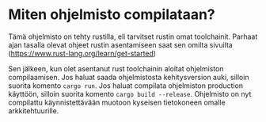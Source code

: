 # Miten ohjelmisto compilataan?
Tämä ohjelmisto on tehty rustilla, eli tarvitset rustin omat toolchainit.
Parhaat ajan tasalla olevat ohjeet rustin asentamiseen saat sen omilta sivuilta (https://www.rust-lang.org/learn/get-started)

Sen jälkeen, kun olet asentanut rust toolchainin aloitat ohjelmiston compilaamisen.
Jos haluat saada ohjelmistosta kehitysversion auki, silloin suorita komento ```cargo run```.
Jos haluat compilata ohjelmiston production käyttöön, silloin suorita komento ```cargo build --release```. Ohjelmisto on nyt compilattu käynnistettävään muotoon kyseisen tietokoneen omalle arkkitehtuurille.
